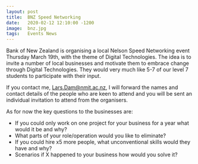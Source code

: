 ```yaml
---
layout: post
title:  BNZ Speed Networking
date:   2020-02-12 12:10:00 -1200
image:  bnz.jpg
tags:   Events News
---
```

Bank of New Zealand is organising a local Nelson Speed Networking event Thursday March 19th, with the theme of Digital Technologies. The idea is to invite a number of local businesses and motivate them to embrace change through Digital Technologies. They would very much like 5-7 of our level 7 students to participate with their input.

If you contact me, Lars.Dam@nmit.ac.nz, I will forward the names and contact details of the people who are keen to attend and you will be sent an individual invitation to attend from the organisers.

As for now the key questions to the businesses are:

* If you could only work on one project for your business for a year what would it be and why?
* What parts of your role/operation would you like to eliminate?
* If you could hire x5 more people, what unconventional skills would they have and why?
* Scenarios if X happened to your business how would you solve it?
